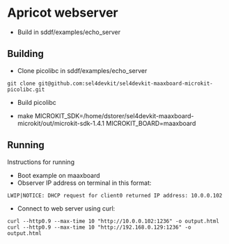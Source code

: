 # Apricot webserver

- Build in sddf/examples/echo_server

## Building 

- Clone picolibc  in sddf/examples/echo_server

```
git clone git@github.com:sel4devkit/sel4devkit-maaxboard-microkit-picolibc.git
```

- Build picolibc

- make MICROKIT_SDK=/home/dstorer/sel4devkit-maaxboard-microkit/out/microkit-sdk-1.4.1 MICROKIT_BOARD=maaxboard

## Running

Instructions for running 
- Boot example on maaxboard
- Observer IP address on terminal in this format:
```
LWIP|NOTICE: DHCP request for client0 returned IP address: 10.0.0.102
```

- Connect to web server using curl:
```
curl --http0.9 --max-time 10 "http://10.0.0.102:1236" -o output.html
curl --http0.9 --max-time 10 "http://192.168.0.129:1236" -o output.html
```